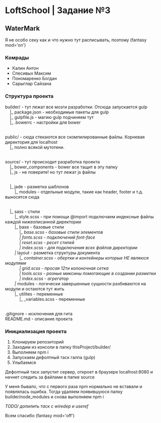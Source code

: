 <h1>LoftSchool | Задание №3</h1>

<h2>WaterMark</h2>

<p>Я не особо секу как и что нужно тут расписывать, поэтому (fantasy mod='on')</p>

<h3>Комрады</h3>
<ul>
  <li>Калин Антон</li>
  <li>Спесивых Максим</li>
  <li>Пономаренко Богдан</li>
  <li>Сарыглар Сайзана</li>
</ul>


<h3>Структура проекта</h3>

builder/ - тут лежат все мозги разработки. Отсюда запускается gulp<br>
&nbsp;&nbsp;&nbsp;&nbsp;|_ package.json - необходимые пакеты для gulp<br>
&nbsp;&nbsp;&nbsp;&nbsp;|_ gulpfile.js - магию gulp подчиняем тут<br>
&nbsp;&nbsp;&nbsp;&nbsp;|_ .bowerrc - настройки для bower<br><br>

public/ - сюда стекаются все скомпилированные файлы. Корневая директория для localhost<br>
&nbsp;&nbsp;&nbsp;&nbsp;|_ полно всякой мутотени.<br><br>

source/ - тут происходит разработка проекта<br>
&nbsp;&nbsp;&nbsp;&nbsp;|_ bower_components - bower все тащит в эту папку<br>
&nbsp;&nbsp;&nbsp;&nbsp;|_ js - не поверите! но тут лежат js файлы<br><br>

&nbsp;&nbsp;&nbsp;&nbsp;|_ jade - разметка шаблонов<br>
&nbsp;&nbsp;&nbsp;&nbsp;&nbsp;&nbsp;&nbsp;&nbsp;|_ modules - отдельные модули, такие как header, footer и т.д. выносятся сюда<br><br>

&nbsp;&nbsp;&nbsp;&nbsp;|_ sass - стили<br>
&nbsp;&nbsp;&nbsp;&nbsp;&nbsp;&nbsp;&nbsp;&nbsp;|_ style.scss - при помощи @import подключаем индексные файлы каждой нижеописанной директории<br>
&nbsp;&nbsp;&nbsp;&nbsp;&nbsp;&nbsp;&nbsp;&nbsp;|_ base - базовые стили<br>
&nbsp;&nbsp;&nbsp;&nbsp;&nbsp;&nbsp;&nbsp;&nbsp;&nbsp;&nbsp;&nbsp;&nbsp;|_ _base.scss - базовые стили элементов<br>
&nbsp;&nbsp;&nbsp;&nbsp;&nbsp;&nbsp;&nbsp;&nbsp;&nbsp;&nbsp;&nbsp;&nbsp;|_ _fonts.scss - подключений font-face<br>
&nbsp;&nbsp;&nbsp;&nbsp;&nbsp;&nbsp;&nbsp;&nbsp;&nbsp;&nbsp;&nbsp;&nbsp;|_ _reset.scss - ресет стилей<br>
&nbsp;&nbsp;&nbsp;&nbsp;&nbsp;&nbsp;&nbsp;&nbsp;&nbsp;&nbsp;&nbsp;&nbsp;|_ _index.scss - для подключения всех файлов директории<br>
&nbsp;&nbsp;&nbsp;&nbsp;&nbsp;&nbsp;&nbsp;&nbsp;|_ layout - разметка структуры документа<br>
&nbsp;&nbsp;&nbsp;&nbsp;&nbsp;&nbsp;&nbsp;&nbsp;&nbsp;&nbsp;&nbsp;&nbsp;|_ _container.scss - обертки и контейнеры которые НЕ являюся модулями<br>
&nbsp;&nbsp;&nbsp;&nbsp;&nbsp;&nbsp;&nbsp;&nbsp;&nbsp;&nbsp;&nbsp;&nbsp;|_ _grid.scss - просая 12ти колоночная сетка<br>
&nbsp;&nbsp;&nbsp;&nbsp;&nbsp;&nbsp;&nbsp;&nbsp;&nbsp;&nbsp;&nbsp;&nbsp;|_ _tools.scss - разные миксины помогающие в создании разметки<br>
&nbsp;&nbsp;&nbsp;&nbsp;&nbsp;&nbsp;&nbsp;&nbsp;&nbsp;&nbsp;&nbsp;&nbsp;|_ _index.scss - агрегатор<br>
&nbsp;&nbsp;&nbsp;&nbsp;&nbsp;&nbsp;&nbsp;&nbsp;|_ modules - логически завершенные сущности разбиваются на модули и остаются тут жить<br>
&nbsp;&nbsp;&nbsp;&nbsp;&nbsp;&nbsp;&nbsp;&nbsp;|_ utilites - переменные<br>
&nbsp;&nbsp;&nbsp;&nbsp;&nbsp;&nbsp;&nbsp;&nbsp;&nbsp;&nbsp;&nbsp;&nbsp;|_ _variables.scss - переменные<br><br>

.gitignore - исключения для гита<br>
README.md - описание проекта<br>

<h3>Инициализация проекта</h3>
<ol>
  <li>Клонируем репозиторий</li>
  <li>Заходим из консоли в папку thisProject/builder/</li>
  <li>Выполняем npm i</li>
  <li>Запускаем дефолтный таск галпа (gulp)</li>
  <li>Улыбаемся</li>
</ol>

<p>Дефолтный таск запустит сервер, откроет в браузере localhost:8080 и начнет следить за файлами в папке source</p>

<p>У меня бывало, что с первого раза npm нормально не вставали и появлялась ошибка. Тогда удаляем появившуюся папку builder/node_modules и снова выполняем npm i</p>

<p><em>TODO/ допилить таск с wiredep и useref</em></p>

<p>Всем спасибо (fantasy mod='off')</p>
